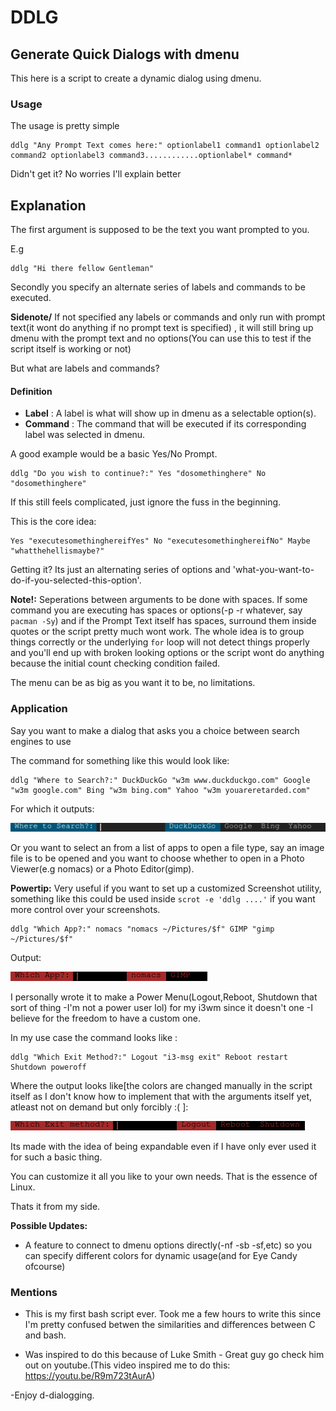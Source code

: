 # DDLG
## Generate Quick Dialogs with dmenu
This here is a script to create a dynamic dialog using dmenu.

### Usage

The usage is pretty simple

	ddlg "Any Prompt Text comes here:" optionlabel1 command1 optionlabel2 command2 optionlabel3 command3............optionlabel* command*

Didn't get it? No worries I'll explain better

## Explanation

The first argument is supposed to be the text you want prompted to you.

E.g

	ddlg "Hi there fellow Gentleman"

Secondly you specify an alternate series of labels and commands to be executed.

**Sidenote/**
If not specified any labels or commands and only run with prompt text(it wont do anything if no prompt text is specified) , it will still bring up dmenu with the prompt text and no options(You can use this to test if the script itself is working or not)

But what are labels and commands?

#### Definition

- **Label** : A label is what will show up in dmenu as a selectable option(s).
- **Command** : The command that will be executed if its corresponding label was selected in dmenu.

A good example would be a basic Yes/No Prompt.

	ddlg "Do you wish to continue?:" Yes "dosomethinghere" No "dosomethinghere"

If this still feels complicated, just ignore the fuss in the beginning.

This is the core idea:

	Yes "executesomethinghereifYes" No "executesomethinghereifNo" Maybe "whatthehellismaybe?"

Getting it? Its just an alternating series of options and 'what-you-want-to-do-if-you-selected-this-option'.


**Note!:** Seperations between arguments to be done with spaces. If some command you are executing has spaces or options(-p -r whatever, say `pacman -Sy`) and if the Prompt Text itself has spaces, surround them inside quotes or the script pretty much wont work. The whole idea is to group things correctly or the underlying `for` loop will not detect things properly and you'll end up with  broken looking options or the script wont do anything because the initial count checking condition failed.

The menu can be as big as you want it to be, no limitations.

### Application

Say you want to make a dialog that asks you a choice between search engines to use

The command for something like this would look like:

```
ddlg "Where to Search?:" DuckDuckGo "w3m www.duckduckgo.com" Google "w3m google.com" Bing "w3m bing.com" Yahoo "w3m youareretarded.com"

```

For which it outputs:

![Search Engine Example](/screenshots/exse.png)

Or you want to select an from a list of apps to open a file type, say an image file is to be opened and you want to choose whether to open in a Photo Viewer(e.g nomacs) or a Photo Editor(gimp).

**Powertip:** Very useful if you want to set up a customized Screenshot utility, something like this could be used inside `scrot -e 'ddlg ....'` if you want more control over your screenshots.

```
ddlg "Which App?:" nomacs "nomacs ~/Pictures/$f" GIMP "gimp ~/Pictures/$f"

```
Output:

![App Selector](/screenshots/appselect.png)

I personally wrote it to make a Power Menu(Logout,Reboot, Shutdown that sort of thing -I'm not a power user lol) for my i3wm since it doesn't one -I believe for the freedom to have a custom one.

In my use case the command looks like :

	ddlg "Which Exit Method?:" Logout "i3-msg exit" Reboot restart Shutdown poweroff

Where the output looks like[the colors are  changed manually in the script itself as I don't know how to implement that with the arguments itself yet, atleast not on demand but only forcibly :( ]:

![power menu implementation](/screenshots/mypwrmenu.png)

Its made with the idea of being expandable even if I have only ever used it for such a basic thing.

You can customize it all you like to your own needs. That is the essence of Linux.

Thats it from my side.

**Possible Updates:**
 - A feature to connect to dmenu options directly(-nf -sb -sf,etc) so you can specify different colors for dynamic usage(and for Eye Candy ofcourse)

### Mentions
- This is my first bash script ever. Took me a few hours to write this since I'm pretty confused betwen the similarities and differences between C and bash.

- Was inspired to do this because of Luke Smith - Great guy go check him out on youtube.(This video inspired me to do this: https://youtu.be/R9m723tAurA)

-Enjoy d-dialogging.
